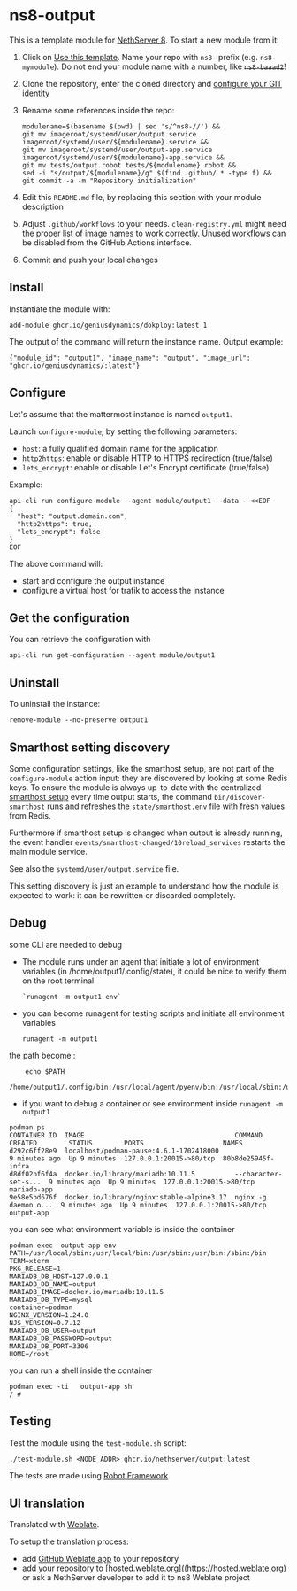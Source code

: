 # ns8-output

This is a template module for [NethServer 8](https://github.com/NethServer/ns8-core).
To start a new module from it:

1. Click on [Use this template](https://github.com/NethServer/ns8-output/generate).
   Name your repo with `ns8-` prefix (e.g. `ns8-mymodule`).
   Do not end your module name with a number, like ~~`ns8-baaad2`~~!

1. Clone the repository, enter the cloned directory and
   [configure your GIT identity](https://git-scm.com/book/en/v2/Getting-Started-First-Time-Git-Setup#_your_identity)

1. Rename some references inside the repo:

   ```
   modulename=$(basename $(pwd) | sed 's/^ns8-//') &&
   git mv imageroot/systemd/user/output.service imageroot/systemd/user/${modulename}.service &&
   git mv imageroot/systemd/user/output-app.service imageroot/systemd/user/${modulename}-app.service &&
   git mv tests/output.robot tests/${modulename}.robot &&
   sed -i "s/output/${modulename}/g" $(find .github/ * -type f) &&
   git commit -a -m "Repository initialization"
   ```

1. Edit this `README.md` file, by replacing this section with your module
   description

1. Adjust `.github/workflows` to your needs. `clean-registry.yml` might
   need the proper list of image names to work correctly. Unused workflows
   can be disabled from the GitHub Actions interface.

1. Commit and push your local changes

## Install

Instantiate the module with:

    add-module ghcr.io/geniusdynamics/dokploy:latest 1

The output of the command will return the instance name.
Output example:

    {"module_id": "output1", "image_name": "output", "image_url": "ghcr.io/geniusdynamics/:latest"}

## Configure

Let's assume that the mattermost instance is named `output1`.

Launch `configure-module`, by setting the following parameters:

- `host`: a fully qualified domain name for the application
- `http2https`: enable or disable HTTP to HTTPS redirection (true/false)
- `lets_encrypt`: enable or disable Let's Encrypt certificate (true/false)

Example:

```
api-cli run configure-module --agent module/output1 --data - <<EOF
{
  "host": "output.domain.com",
  "http2https": true,
  "lets_encrypt": false
}
EOF
```

The above command will:

- start and configure the output instance
- configure a virtual host for trafik to access the instance

## Get the configuration

You can retrieve the configuration with

```
api-cli run get-configuration --agent module/output1
```

## Uninstall

To uninstall the instance:

    remove-module --no-preserve output1

## Smarthost setting discovery

Some configuration settings, like the smarthost setup, are not part of the
`configure-module` action input: they are discovered by looking at some
Redis keys. To ensure the module is always up-to-date with the
centralized [smarthost
setup](https://nethserver.github.io/ns8-core/core/smarthost/) every time
output starts, the command `bin/discover-smarthost` runs and refreshes
the `state/smarthost.env` file with fresh values from Redis.

Furthermore if smarthost setup is changed when output is already
running, the event handler `events/smarthost-changed/10reload_services`
restarts the main module service.

See also the `systemd/user/output.service` file.

This setting discovery is just an example to understand how the module is
expected to work: it can be rewritten or discarded completely.

## Debug

some CLI are needed to debug

- The module runs under an agent that initiate a lot of environment variables (in /home/output1/.config/state), it could be nice to verify them
  on the root terminal

      `runagent -m output1 env`

- you can become runagent for testing scripts and initiate all environment variables

  `runagent -m output1`

the path become :

```
    echo $PATH
    /home/output1/.config/bin:/usr/local/agent/pyenv/bin:/usr/local/sbin:/usr/local/bin:/usr/sbin:/usr/bin:/usr/
```

- if you want to debug a container or see environment inside
  `runagent -m output1`

```
podman ps
CONTAINER ID  IMAGE                                      COMMAND               CREATED        STATUS        PORTS                    NAMES
d292c6ff28e9  localhost/podman-pause:4.6.1-1702418000                          9 minutes ago  Up 9 minutes  127.0.0.1:20015->80/tcp  80b8de25945f-infra
d8df02bf6f4a  docker.io/library/mariadb:10.11.5          --character-set-s...  9 minutes ago  Up 9 minutes  127.0.0.1:20015->80/tcp  mariadb-app
9e58e5bd676f  docker.io/library/nginx:stable-alpine3.17  nginx -g daemon o...  9 minutes ago  Up 9 minutes  127.0.0.1:20015->80/tcp  output-app
```

you can see what environment variable is inside the container

```
podman exec  output-app env
PATH=/usr/local/sbin:/usr/local/bin:/usr/sbin:/usr/bin:/sbin:/bin
TERM=xterm
PKG_RELEASE=1
MARIADB_DB_HOST=127.0.0.1
MARIADB_DB_NAME=output
MARIADB_IMAGE=docker.io/mariadb:10.11.5
MARIADB_DB_TYPE=mysql
container=podman
NGINX_VERSION=1.24.0
NJS_VERSION=0.7.12
MARIADB_DB_USER=output
MARIADB_DB_PASSWORD=output
MARIADB_DB_PORT=3306
HOME=/root
```

you can run a shell inside the container

```
podman exec -ti   output-app sh
/ #
```

## Testing

Test the module using the `test-module.sh` script:

    ./test-module.sh <NODE_ADDR> ghcr.io/nethserver/output:latest

The tests are made using [Robot Framework](https://robotframework.org/)

## UI translation

Translated with [Weblate](https://hosted.weblate.org/projects/ns8/).

To setup the translation process:

- add [GitHub Weblate app](https://docs.weblate.org/en/latest/admin/continuous.html#github-setup) to your repository
- add your repository to [hosted.weblate.org]((https://hosted.weblate.org) or ask a NethServer developer to add it to ns8 Weblate project
